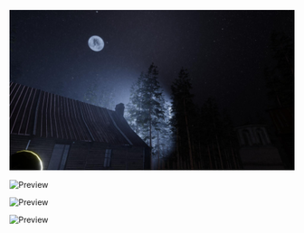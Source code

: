 ![Preview](porfolye2.jpg)

![Preview](porfolye3.jpg)

![Preview](porfolye4.jpg)

![Preview](porfolye5.jpg)
